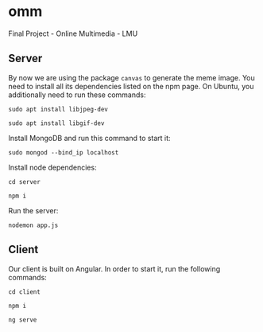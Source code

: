# omm

Final Project - Online Multimedia - LMU

## Server

By now we are using the package `canvas` to generate the meme image.
You need to install all its dependencies listed on the npm page.
On Ubuntu, you additionally need to run these commands:

`sudo apt install libjpeg-dev`

`sudo apt install libgif-dev`

Install MongoDB and run this command to start it:

`sudo mongod --bind_ip localhost`

Install node dependencies:

`cd server`

`npm i`

Run the server:

`nodemon app.js`

## Client

Our client is built on Angular. In order to start it, run the following commands:

`cd client`

`npm i`

`ng serve`

